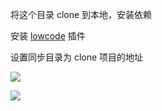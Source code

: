 将这个目录 clone 到本地，安装依赖

安装 [lowcode](https://marketplace.visualstudio.com/items?itemName=wjkang.lowcode) 插件

设置同步目录为 clone 项目的地址

![](https://i.imgur.com/9mVkBga.png)

![](https://i.imgur.com/J44thU5.png)
